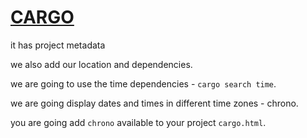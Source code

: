 # [CARGO](./Cargo.toml)

it has project metadata

we also add our location and dependencies.

we are going to use the time dependencies - `cargo search time`.

we are going display dates and times in different time zones - chrono.

you are going add `chrono` available to your project `cargo.html`.
